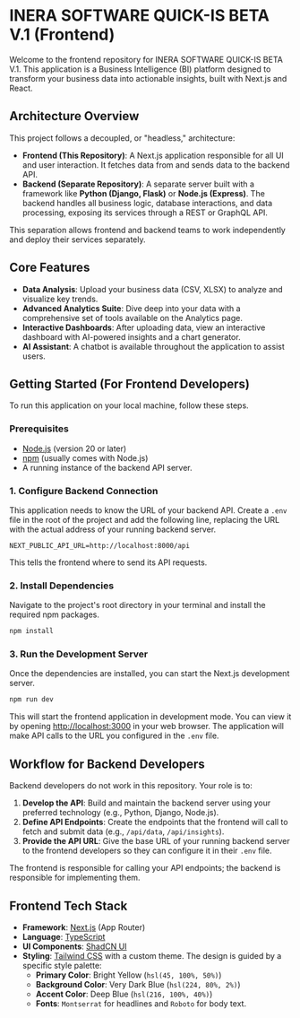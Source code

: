 # INERA SOFTWARE QUICK-IS BETA V.1 (Frontend)

Welcome to the frontend repository for INERA SOFTWARE QUICK-IS BETA V.1. This application is a Business Intelligence (BI) platform designed to transform your business data into actionable insights, built with Next.js and React.


## Architecture Overview

This project follows a decoupled, or "headless," architecture:

-   **Frontend (This Repository)**: A Next.js application responsible for all UI and user interaction. It fetches data from and sends data to the backend API.
-   **Backend (Separate Repository)**: A separate server built with a framework like **Python (Django, Flask)** or **Node.js (Express)**. The backend handles all business logic, database interactions, and data processing, exposing its services through a REST or GraphQL API.

This separation allows frontend and backend teams to work independently and deploy their services separately.

## Core Features

-   **Data Analysis**: Upload your business data (CSV, XLSX) to analyze and visualize key trends.
-   **Advanced Analytics Suite**: Dive deep into your data with a comprehensive set of tools available on the Analytics page.
-   **Interactive Dashboards**: After uploading data, view an interactive dashboard with AI-powered insights and a chart generator.
-   **AI Assistant**: A chatbot is available throughout the application to assist users.

## Getting Started (For Frontend Developers)

To run this application on your local machine, follow these steps.

### Prerequisites

-   [Node.js](https://nodejs.org/) (version 20 or later)
-   [npm](https://www.npmjs.com/) (usually comes with Node.js)
-   A running instance of the backend API server.

### 1. Configure Backend Connection

This application needs to know the URL of your backend API. Create a `.env` file in the root of the project and add the following line, replacing the URL with the actual address of your running backend server.

```
NEXT_PUBLIC_API_URL=http://localhost:8000/api
```

This tells the frontend where to send its API requests.

### 2. Install Dependencies

Navigate to the project's root directory in your terminal and install the required npm packages.

```bash
npm install
```

### 3. Run the Development Server

Once the dependencies are installed, you can start the Next.js development server.

```bash
npm run dev
```

This will start the frontend application in development mode. You can view it by opening [http://localhost:3000](http://localhost:3000) in your web browser. The application will make API calls to the URL you configured in the `.env` file.

## Workflow for Backend Developers

Backend developers do not work in this repository. Your role is to:

1.  **Develop the API**: Build and maintain the backend server using your preferred technology (e.g., Python, Django, Node.js).
2.  **Define API Endpoints**: Create the endpoints that the frontend will call to fetch and submit data (e.g., `/api/data`, `/api/insights`).
3.  **Provide the API URL**: Give the base URL of your running backend server to the frontend developers so they can configure it in their `.env` file.

The frontend is responsible for calling your API endpoints; the backend is responsible for implementing them.

## Frontend Tech Stack

-   **Framework**: [Next.js](https://nextjs.org/) (App Router)
-   **Language**: [TypeScript](https://www.typescriptlang.org/)
-   **UI Components**: [ShadCN UI](https://ui.shadcn.com/)
-   **Styling**: [Tailwind CSS](https://tailwindcss.com/) with a custom theme. The design is guided by a specific style palette:
    -   **Primary Color**: Bright Yellow (`hsl(45, 100%, 50%)`)
    -   **Background Color**: Very Dark Blue (`hsl(224, 80%, 2%)`)
    -   **Accent Color**: Deep Blue (`hsl(216, 100%, 40%)`)
    -   **Fonts**: `Montserrat` for headlines and `Roboto` for body text.

